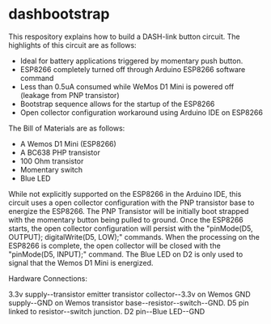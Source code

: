# dashbootstrap

This respository explains how to build a DASH-link button circuit.  The highlights of this circuit are as follows:

- Ideal for battery applications triggered by momentary push button.
- ESP8266 completely turned off through Arduino ESP8266 software command
- Less than 0.5uA consumed while WeMos D1 Mini is powered off (leakage from PNP transistor)
- Bootstrap sequence allows for the startup of the ESP8266
- Open collector configuration workaround using Arduino IDE on ESP8266

The Bill of Materials are as follows:

- A Wemos D1 Mini (ESP8266)
- A BC638 PHP transistor
- 100 Ohm transistor
- Momentary switch
- Blue LED

While not explicitly supported on the ESP8266 in the Arduino IDE, this circuit uses a open collector configuration with the PNP transistor base to energize the ESP8266.  The PNP Transistor will be initially boot strapped with the momentary button being pulled to ground.   Once the ESP8266 starts, the open collector configuration will persist with the "pinMode(D5, OUTPUT); digitalWrite(D5, LOW);" commands.  When the processing on the ESP8266 is complete, the open collector will be closed with the "pinMode(D5, INPUT);" command.  The Blue LED on D2 is only used to signal that the Wemos D1 Mini is energized.

Hardware Connections:

3.3v supply--transistor emitter
transistor collector--3.3v on Wemos
GND supply--GND on Wemos
transistor base--resistor--switch--GND.
D5 pin linked to resistor--switch junction.
D2 pin--Blue LED--GND

